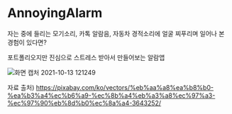 # AnnoyingAlarm

자는 중에 들리는 모기소리, 카톡 알람음, 자동차 경적소리에 얼굴 찌푸리며 일어나 본 경험이 있다면?

포트폴리오지만 진심으로 스트레스 받아서 만들어보는 알람앱

![화면 캡처 2021-10-13 121249](https://user-images.githubusercontent.com/56828107/137060893-92496620-b9dc-4bd7-9caf-b1f836b70826.jpg)

자료 출처)
https://pixabay.com/ko/vectors/%eb%aa%a8%ea%b8%b0-%ea%b3%a4%ec%b6%a9-%ec%8b%a4%eb%a3%a8%ec%97%a3-%ec%97%90%eb%8d%b0%ec%8a%a4-3643252/
